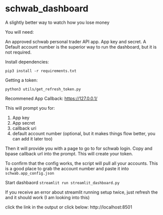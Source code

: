 # schwab_dashboard
A slightly better way to watch how you lose money

You will need:

An approved schwab personal trader API app. App key and secret. A Default account number is the superior way to run
the dashboard, but it is not required.

Install dependencies:

```pip3 install -r requirements.txt```


Getting a token:

```commandline
python3 utils/get_refresh_token.py
```

Recommened App Callback: https://127.0.0.1/

This will prompt you for:

1. App key
2. App secret
3. callback uri
4. default account number (optional, but it makes things flow better, you can add it later too)

Then it will provide you with a page to go to for schwab login. Copy and bpase callback url into the prompt. This will create your token.

To confirm that the config works, the script will pull all your accounts. This is a good place to grab the account number and paste it into ```schwab.app_config.json```


Start dashbaord
```streamlit run streamlit_dashboard.py```

If you receive an error about streamlit running setup twice, just refresh the and it should work (I am looking into this)

click the link in the output or click below:
http://localhost:8501
